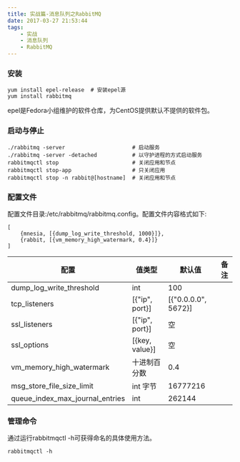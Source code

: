 ```yaml
---
title: 实战篇-消息队列之RabbitMQ
date: 2017-03-27 21:53:44
tags:
	- 实战
	- 消息队列
	- RabbitMQ
---
```

### 安装

```
yum install epel-release  # 安装epel源
yum install rabbitmq
```

epel是Fedora小组维护的软件仓库，为CentOS提供默认不提供的软件包。

### 启动与停止
```
./rabbitmq -server                     # 启动服务
./rabbitmq -server -detached           # 以守护进程的方式启动服务
rabbitmqctl stop                       # 关闭应用和节点
rabbitmqctl stop-app                   # 只关闭应用
rabbitmqctl stop -n rabbit@[hostname]  # 关闭应用和节点
```

### 配置文件
配置文件目录:/etc/rabbitmq/rabbitmq.config。配置文件内容格式如下:

```
[
	{mnesia, [{dump_log_write_threshold, 1000}]},
	{rabbit, [{vm_memory_high_watermark, 0.4}]}
]
```

配置|值类型|默认值|备注
------------------------|-----------------|--------------------|----------------
dump\_log_write\_threshold| int             | 100    |
tcp\_listeners            | [{"ip", port}] | [{"0.0.0.0", 5672}] |
ssl\_listeners            | [{"ip", port}] | 空                  |
ssl\_options              | [{key, value}] | 空                  |
vm\_memory\_high\_watermark| 十进制百分数     | 0.4                 |
msg\_store\_file\_size\_limit| int 字节      | 16777216            |
queue\_index\_max\_journal\_entries| int     | 262144              |

### 管理命令
通过运行rabbitmqctl -h可获得命名的具体使用方法。

```
rabbitmqctl -h
```
